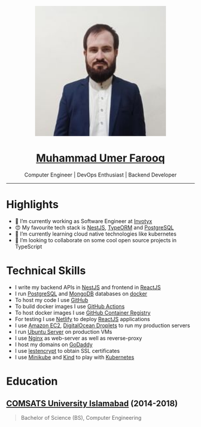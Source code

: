<p align="center">
  <a href="https://github.com/MUFYAheer" target="blank">
    <img src="./img/1.jpg" width="350" alt="MUFYAheer" />
    <h1 align="center">Muhammad Umer Farooq</h1>
  </a>
</p>
<p align="center">Computer Engineer | DevOps Enthusiast | Backend Developer</p>

---

# Highlights

- 🔭 I’m currently working as Software Engineer at [Invotyx](https://invotyx.com)
- 😍 My favourite tech stack is [NestJS](https://nestjs.com), [TypeORM](https://typeorm.io) and [PostgreSQL](https://postgresql.org)
- 🌱 I’m currently learning cloud native technologies like kubernetes
- 👯 I’m looking to collaborate on some cool open source projects in TypeScript

# Technical Skills

- I write my backend APIs in [NestJS](https://nestjs.com) and frontend in [ReactJS](https://reactjs.org)
- I run [PostgreSQL](https://postgresql.org) and [MongoDB](https://mongodb.com) databases on [docker](https://docker.com)
- To host my code I use [GitHub](https://github.com/MUFYAheer)
- To build docker images I use [GitHub Actions](https://github.com/features/actions)
- To host docker images I use [GitHub Container Registry](ghcr.io)
- For testing I use [Netlify](https://netlify.com) to deploy [ReactJS](https://reactjs.org) applications
- I use [Amazon EC2](https://aws.amazon.com/ec2), [DigitalOcean Droplets](https://digitalocean.com/products/droplets) to run my production servers
- I run [Ubuntu Server](https://ubuntu.com/download/server) on production VMs
- I use [Nginx](https://nginx.com) as web-server as well as reverse-proxy
- I host my domains on [GoDaddy](https://godaddy.com)
- I use [lestencrypt](https://letsencrypt.org) to obtain SSL certificates
- I use [Minikube](https://minikube.sigs.k8s.io) and [Kind](https://kind.sigs.k8s.io) to play with [Kubernetes](https://kubernetes.io/)

# Education

## [COMSATS University Islamabad](https://comsats.edu.pk) (2014-2018)

> Bachelor of Science (BS),
> Computer Engineering

<!--
**MUFYAheer/MUFYAheer** is a ✨ _special_ ✨ repository because its `README.md` (this file) appears on your GitHub profile.

Here are some ideas to get you started:

- 🔭 I’m currently working on ...
- 🌱 I’m currently learning ...
- 👯 I’m looking to collaborate on ...
- 🤔 I’m looking for help with ...
- 💬 Ask me about ...
- 📫 How to reach me: ...
- 😄 Pronouns: ...
- ⚡ Fun fact: ...
-->

